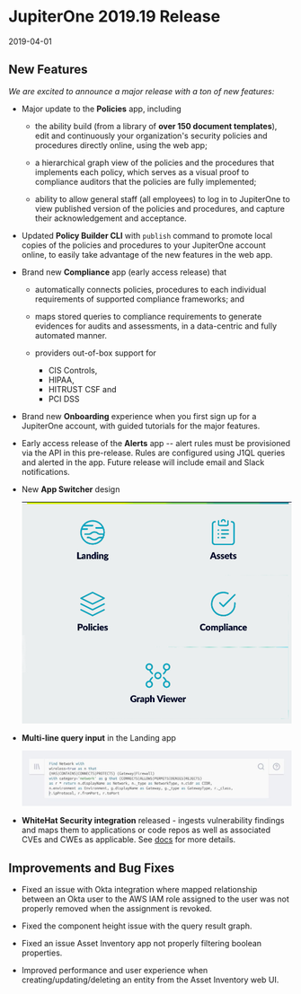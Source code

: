 # JupiterOne 2019.19 Release

2019-04-01

## New Features

_We are excited to announce a major release with a ton of new features:_

- Major update to the **Policies** app, including

  - the ability build (from a library of **over 150 document templates**), edit
    and continuously your organization's security policies and procedures
    directly online, using the web app;

  - a hierarchical graph view of the policies and the procedures that implements
    each policy, which serves as a visual proof to compliance auditors that the
    policies are fully implemented;

  - ability to allow general staff (all employees) to log in to JupiterOne to
    view published version of the policies and procedures, and capture their
    acknowledgement and acceptance.

- Updated **Policy Builder CLI** with `publish` command to promote local copies
  of the policies and procedures to your JupiterOne account online, to easily
  take advantage of the new features in the web app.

- Brand new **Compliance** app (early access release) that
  
  - automatically connects policies, procedures to each individual requirements
    of supported compliance frameworks; and
  
  - maps stored queries to compliance requirements to generate evidences for
    audits and assessments, in a data-centric and fully automated manner.

  - providers out-of-box support for
    - CIS Controls,
    - HIPAA,
    - HITRUST CSF and
    - PCI DSS

- Brand new **Onboarding** experience when you first sign up for a JupiterOne
  account, with guided tutorials for the major features.

- Early access release of the **Alerts** app -- alert rules must be provisioned
  via the API in this pre-release. Rules are configured using J1QL queries and
  alerted in the app. Future release will include email and Slack notifications.

- New **App Switcher** design

  ![app-swicher](../assets/app-switcher.gif)

- **Multi-line query input** in the Landing app

  ![multi-line-query](../assets/multi-line-query.jpg)

- **WhiteHat Security integration** released - ingests vulnerability findings
  and maps them to applications or code repos as well as associated CVEs and
  CWEs as applicable. See [docs][whitehat-doc] for more details.

## Improvements and Bug Fixes

- Fixed an issue with Okta integration where mapped relationship between an Okta
  user to the AWS IAM role assigned to the user was not properly removed when
  the assignment is revoked.

- Fixed the component height issue with the query result graph.

- Fixed an issue Asset Inventory app not properly filtering boolean properties.

- Improved performance and user experience when creating/updating/deleting an
  entity from the Asset Inventory web UI.

[whitehat-doc]: http://docs.jupiterone.io/en/latest/docs/integrations/whitehat/jupiter-integration-whitehat.html
